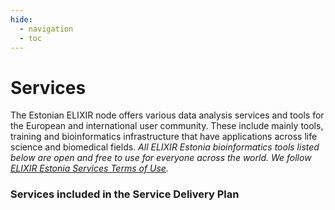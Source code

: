 ```yaml
---
hide:
  - navigation
  - toc
---
```

# Services

<style type="text/css">@media screen and (min-width: 769px) {
    .tool-tiles {
      display: flex;
      min-height: 100%;
      align-items: stretch;
    }
  }
</style>

The Estonian ELIXIR node offers various data analysis services and tools for the European and international user community. These include mainly tools, training and bioinformatics infrastructure that have applications across life science and biomedical fields. _All ELIXIR Estonia bioinformatics tools listed below are open and free to use for everyone across the world. We follow [ELIXIR Estonia Services Terms of Use](../terms.md)._

### Services included in the Service Delivery Plan

<div class="tool-tiles">
<tool-tile description="a web tool for visualizing clustering of multivariate data using Principal Component Analysis and heatmap" doi="http://dx.doi.org/10.1093/nar/gkv468" href="https://biit.cs.ut.ee/clustvis/" name="ClustVis" src="/assets/images/tools/ClustVis.png" tags="visualisation, PCA, heatmap, clustering"></tool-tile>
<tool-tile description="a web server for functional enrichment analysis and conversions of gene lists" doi="http://dx.doi.org/10.1093/nar/gkz369" href="https://biit.cs.ut.ee/gprofiler/" name="g:Profiler" src="/assets/images/tools/gp.png" tags=" enrichment analysis, ORA"></tool-tile>
</div>

<div class="tool-tiles">
<tool-tile description="a web tool for mining large biological networks" doi="http://dx.doi.org/10.1093/nar/gkn230" href="https://biit.cs.ut.ee/graphweb/" name="GraphWeb" src="/assets/images/tools/GraphWeb.png" tags="networks"></tool-tile>
<tool-tile description="visualisation of high-throughput data on biological pathway charts" doi="http://dx.doi.org/10.1093/bioinformatics/btm581" href="https://biit.cs.ut.ee/kegganim" name="KEGGanim" src="/assets/images/tools/KEGG.png" tags="visualisation, high-throughput data, pathways"></tool-tile>
<tool-tile description="large-scale query facilities for mining across hundreds of datasets" doi="http://dx.doi.org/10.1186/gb-2009-10-12-r139" href="https://biit.cs.ut.ee/mem" name="MEM" src="/assets/images/tools/MEM.png" tags="rank aggregation, visualisation"></tool-tile>
</div>

<div class="tool-tiles">
<tool-tile description="a tool for grouping PCR primers by various compatibility criteria" doi="http://dx.doi.org/10.1007/978-1-59745-528-2_14" href="https://bioinfo.ut.ee/multiplx" name="MultiPLX" src="/assets/images/tools/MultiPLX.png" tags="PCR"></tool-tile>
<tool-tile description="a program for designing PCR primers and oligos" doi="http://dx.doi.org/10.1093/nar/gks596" href="https://bioinfo.ut.ee/primer3" name="Primer3" src="/assets/images/tools/Primer3.png" tags="PCR"></tool-tile>
<tool-tile description="automatic masking of SNPs and repeats across eukaryotic genomes" doi="http://dx.doi.org/10.1093/nar/gkl125" href="https://bioinfo.ut.ee/snpmasker" name="SNPmasker" src="/assets/images/tools/SNPmasker.png" tags="SNP"></tool-tile>
</div>

### Emerging services

<div class="tool-tiles">
<tool-tile description="extracts the most significant biological features (GO annotations, pathways, etc.) of a dataset" doi="http://dx.doi.org/10.1186/s12864-018-5176-x" href="https://biit.cs.ut.ee/funcexplorer" name="funcExplorer" src="/assets/images/tools/funcExplorer.png" tags="clustering"></tool-tile>
<tool-tile description="a web tool to perform multivariable survival analysis using DNA methylation data" doi="http://dx.doi.org/10.2217/epi-2017-0118" href="https://biit.cs.ut.ee/methsurv" name="MethSurv" src="/assets/images/tools/MethSurv.png" tags="methylation,"></tool-tile>
<tool-tile description="a software tool for analysing protein microarray data" doi="http://dx.doi.org/10.1186/s12859-020-03722-z" href="https://biit.cs.ut.ee/pawer" name="PAWER" src="/assets/images/tools/PAWER.png" tags="protein microarray"></tool-tile>
</div>

### In collaboration with <a href="https://www.sanger.ac.uk/group/parts-group/">Parts Group</a> from <a href="https://www.sanger.ac.uk">Wellcome Sanger Institute</a></h3>

<div class="tool-tiles">
<tool-tile description="prediction of prime editing insertion efficiencies using sequence features and DNA repair determinants" doi="https://www.nature.com/articles/s41587-023-01678-y" href="https://elixir.ut.ee/minsepie/" name="MinsePIE" src="/assets/images/tools/minsepie.png" tags="CRISPR/Cas9, prime editing"></tool-tile>
<tool-tile description="a tool for predicting the distribution of mutations at a CRISPR/Cas9 cut" doi="https://github.com/ananth-pallaseni/FORECasT-repair" href="https://elixir.ut.ee/forecast-repair/" name="FORECasT-repair" src="/assets/images/tools/forecast-repair.png" tags="CRISPR/Cas9"></tool-tile>
<tool-tile description="a tool for predicting base editing outcomes using position-specific sequence determinants" doi="https://academic.oup.com/nar/article/50/6/3551/6548303" href="https://elixir.ut.ee/forecast-be/" name="FORECasT-BE" src="/assets/images/tools/forecast-be.png" tags="CRISPR/Cas9, base editing"></tool-tile>
</div>
